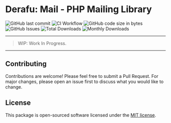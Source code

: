 # Derafu: Mail - PHP Mailing Library

![GitHub last commit](https://img.shields.io/github/last-commit/derafu/mail/main)
![CI Workflow](https://github.com/derafu/mail/actions/workflows/ci.yml/badge.svg?branch=main&event=push)
![GitHub code size in bytes](https://img.shields.io/github/languages/code-size/derafu/mail)
![GitHub Issues](https://img.shields.io/github/issues-raw/derafu/mail)
![Total Downloads](https://poser.pugx.org/derafu/mail/downloads)
![Monthly Downloads](https://poser.pugx.org/derafu/mail/d/monthly)

---

> WIP: Work In Progress.

---

## Contributing

Contributions are welcome! Please feel free to submit a Pull Request. For major changes, please open an issue first to discuss what you would like to change.

## License

This package is open-sourced software licensed under the [MIT license](https://opensource.org/licenses/MIT).
